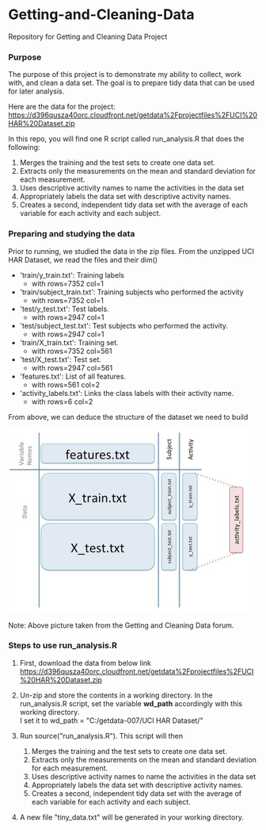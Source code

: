 Getting-and-Cleaning-Data
=========================

Repository for Getting and Cleaning Data Project

### Purpose
The purpose of this project is to demonstrate my ability to collect, work with, and clean a data set. 
The goal is to prepare tidy data that can be used for later analysis. 

Here are the data for the project:
https://d396qusza40orc.cloudfront.net/getdata%2Fprojectfiles%2FUCI%20HAR%20Dataset.zip

In this repo, you will find one R script called run_analysis.R that does the following:

1. Merges the training and the test sets to create one data set.
2. Extracts only the measurements on the mean and standard deviation for each measurement.
3. Uses descriptive activity names to name the activities in the data set
4. Appropriately labels the data set with descriptive activity names.
5. Creates a second, independent tidy data set with the average of each variable for each activity and each subject.

### Preparing and studying the data
Prior to running, we studied the data in the zip files.
From the unzipped UCI HAR Dataset, we read the files and their dim()

* 'train/y_train.txt': Training labels
  * with rows=7352  col=1
* 'train/subject_train.txt': Training subjects who performed the activity
  * with  rows=7352  col=1
* 'test/y_test.txt': Test labels.
  * with  rows=2947  col=1
* 'test/subject_test.txt': Test subjects who performed the activity.
  * with  rows=2947  col=1
* 'train/X_train.txt': Training set.
  * with  rows=7352  col=561
* 'test/X_test.txt': Test set.
  * with  rows=2947  col=561
* 'features.txt': List of all features.
  * with  rows=561  col=2
* 'activity_labels.txt': Links the class labels with their activity name.
  * with  rows=6  col=2

From above, we can deduce the structure of the dataset we need to build

![alt text](https://github.com/ichew/Getting-and-Cleaning-Data/blob/master/Capture.JPG "Image that describes above files")

Note: Above picture taken from the Getting and Cleaning Data forum. 

### Steps to use run_analysis.R

1. First, download the data from below link
https://d396qusza40orc.cloudfront.net/getdata%2Fprojectfiles%2FUCI%20HAR%20Dataset.zip 

2. Un-zip and store the contents in a working directory.
In the run_analysis.R script, set the variable **wd_path** accordingly with this working directory.
<br>I set it to wd_path = "C:/getdata-007/UCI HAR Dataset/"  

3. Run source("run_analysis.R"). This script will then
   1. Merges the training and the test sets to create one data set.
   2. Extracts only the measurements on the mean and standard deviation for each measurement.
   3. Uses descriptive activity names to name the activities in the data set
   4. Appropriately labels the data set with descriptive activity names.
   5. Creates a second, independent tidy data set with the average of each variable for each activity and each subject.

4. A new file "tiny_data.txt" will be generated in your working directory.


